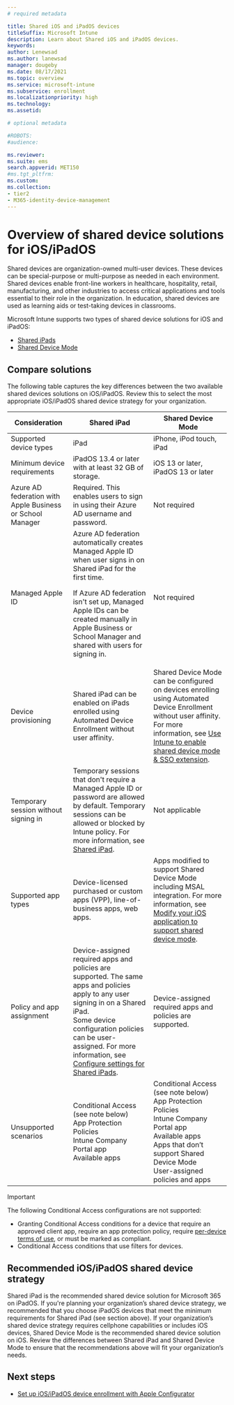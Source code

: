 ```yaml
---
# required metadata

title: Shared iOS and iPadOS devices
titleSuffix: Microsoft Intune
description: Learn about Shared iOS and iPadOS devices.
keywords:
author: Lenewsad
ms.author: lanewsad
manager: dougeby
ms.date: 08/17/2021
ms.topic: overview
ms.service: microsoft-intune
ms.subservice: enrollment
ms.localizationpriority: high
ms.technology:
ms.assetid: 

# optional metadata

#ROBOTS:
#audience:

ms.reviewer: 
ms.suite: ems
search.appverid: MET150
#ms.tgt_pltfrm:
ms.custom: 
ms.collection:
- tier2
- M365-identity-device-management
---
```


# Overview of shared device solutions for iOS/iPadOS

Shared devices are organization-owned multi-user devices. These devices can be special-purpose or multi-purpose as needed in each environment. Shared devices enable front-line workers in healthcare, hospitality, retail, manufacturing, and other industries to access critical applications and tools essential to their role in the organization. In education, shared devices are used as learning aids or test-taking devices in classrooms.  

Microsoft Intune supports two types of shared device solutions for iOS and iPadOS: 
- [Shared iPads](../enrollment/device-enrollment-shared-ipad.md)
- [Shared Device Mode](/azure/active-directory/develop/msal-ios-shared-devices)

## Compare solutions   

The following table captures the key differences between the two available shared devices solutions on iOS/iPadOS. Review this to select the most appropriate iOS/iPadOS shared device strategy for your organization.  

| Consideration | Shared iPad | Shared Device Mode |
|-|-|-|
| Supported   device types | iPad | iPhone, iPod touch, iPad |
| Minimum   device requirements | iPadOS 13.4 or later with at   least 32 GB of storage. | iOS 13 or later, iPadOS 13 or   later |
| Azure AD   federation with Apple Business or School Manager | Required. This enables users to   sign in using their Azure AD username and password. | Not required |
| Managed Apple ID | Azure AD federation automatically creates Managed Apple ID when user signs in on Shared iPad for the first time.<p>If Azure AD federation isn't set up, Managed Apple IDs can be created manually in Apple Business or School Manager and shared with users for signing in. | Not required   |
| Device   provisioning | Shared iPad can be enabled on   iPads enrolled using Automated Device Enrollment without user affinity. | Shared   Device Mode can be configured on devices enrolling using Automated Device   Enrollment without user affinity. For more information, see [Use Intune to enable shared device mode & SSO extension](/azure/active-directory/develop/msal-ios-shared-devices#use-intune-to-enable-shared-device-mode--sso-extension). |
| Temporary   session without signing in | Temporary   sessions that don't require a Managed Apple ID or password are allowed by   default.  Temporary sessions can be allowed or blocked by Intune policy. For more information, see [Shared iPad](../configuration/device-restrictions-ios.md#shared-ipad). | Not applicable |
| Supported   app types | Device-licensed purchased or   custom apps (VPP), line-of-business apps, web apps. | Apps modified to support Shared Device Mode including MSAL integration. For more information, see [Modify your iOS application to support shared device mode](/azure/active-directory/develop/msal-ios-shared-devices#modify-your-ios-application-to-support-shared-device-mode). |
| Policy and app assignment | Device-assigned required apps   and policies are supported. The same apps and policies apply to any user   signing in on a Shared iPad.<br>Some device configuration policies can be user-assigned. For more information, see [Configure settings for Shared iPads](../enrollment/device-enrollment-shared-ipad.md#configure-settings-for-shared-ipads). | Device-assigned required apps   and policies are supported. |
| Unsupported scenarios | Conditional Access (see note below)<br>App Protection Policies<br>Intune Company Portal app<br>Available apps | Conditional Access (see note below)<br>App Protection Policies<br>Intune Company Portal app<br>Available apps<br>Apps that don’t support Shared Device Mode<br>User-assigned policies and apps |

> [!IMPORTANT]
> The following Conditional Access configurations are not supported:<ul><li>Granting Conditional Access conditions for a device that require an approved client app, require an app protection policy, require [per-device terms of use](/azure/active-directory/conditional-access/terms-of-use#per-device-terms-of-use), or must be marked as compliant.</li><li>Conditional Access conditions that use filters for devices.</li></ul>

## Recommended iOS/iPadOS shared device strategy

Shared iPad is the recommended shared device solution for Microsoft 365 on iPadOS. If you're planning your organization’s shared device strategy, we recommended that you choose iPadOS devices that meet the minimum requirements for Shared iPad (see section above). 
If your organization’s shared device strategy requires cellphone capabilities or includes iOS devices, Shared Device Mode is the recommended shared device solution on iOS. 
Review the differences between Shared iPad and Shared Device Mode to ensure that the recommendations above will fit your organization’s needs.

## Next steps

- [Set up iOS/iPadOS device enrollment with Apple Configurator](../enrollment/apple-configurator-enroll-ios.md)